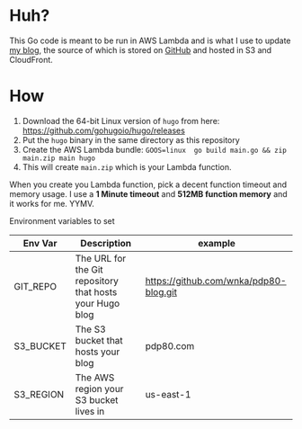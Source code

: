 # Huh?

This Go code is meant to be run in AWS Lambda and is what I use to update [my blog](https://pdp.dev), the source of which is stored on [GitHub](https://github.com/wnka/pdp80-blog) and hosted in S3 and CloudFront.

# How

1. Download the 64-bit Linux version of `hugo` from here: https://github.com/gohugoio/hugo/releases
1. Put the `hugo` binary in the same directory as this repository
1. Create the AWS Lambda bundle: `GOOS=linux  go build main.go && zip main.zip main hugo`
1. This will create `main.zip` which is your Lambda function.

When you create you Lambda function, pick a decent function timeout and memory usage. I use a **1 Minute timeout** and **512MB function memory** and it works for me. YYMV.

Environment variables to set

| Env Var           | Description                                                 | example                                |
|-------------------|-------------------------------------------------------------|----------------------------------------|
| GIT_REPO          | The URL for the Git repository that hosts your Hugo blog    | https://github.com/wnka/pdp80-blog.git |
| S3_BUCKET         | The S3 bucket that hosts your blog                          | pdp80.com                              |
| S3_REGION         | The AWS region your S3 bucket lives in                      | us-east-1                              |
